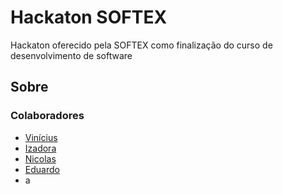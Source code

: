 # Hackaton SOFTEX
Hackaton oferecido pela SOFTEX como finalização do curso de desenvolvimento de software

## Sobre

### Colaboradores
- [Vinícius](https://github.com/viniciusFelipeS)
- [Izadora](https://github.com/izadora-oliveira)
- [Nicolas](https://github.com/nicolasmonteiro)
- [Eduardo](https://github.com/EM180303) 
- a